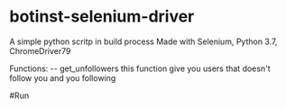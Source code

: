 # botinst-selenium-driver

A simple python scritp in build process
Made  with Selenium, Python 3.7, ChromeDriver79

Functions:
-- get_unfollowers
this function give you users that doesn't follow you and you following

#Run
